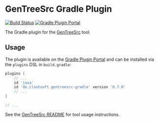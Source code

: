 # GenTreeSrc Gradle Plugin

[![Build Status](https://travis-ci.org/Clashsoft/GenTreeSrc-Gradle.svg?branch=master)](https://travis-ci.org/Clashsoft/GenTreeSrc-Gradle)
[![Gradle Plugin Portal](https://img.shields.io/maven-metadata/v/https/plugins.gradle.org/m2/de/clashsoft/gentreesrc-gradle/de.clashsoft.gentreesrc-gradle.gradle.plugin/maven-metadata.xml.svg?colorB=blue&label=Gradle%20Plugin%20Portal)](https://plugins.gradle.org/plugin/de.clashsoft.gentreesrc-gradle)

The Gradle plugin for the [GenTreeSrc](https://github.com/Clashsoft/GenTreeSrc) tool.

## Usage

The plugin is available on the [Gradle Plugin Portal](https://plugins.gradle.org/plugin/de.clashsoft.gentreesrc-gradle)
and can be installed via the `plugins` DSL in `build.gradle`:

```groovy
plugins {
	// ...
	id 'java'
	id 'de.clashsoft.gentreesrc-gradle' version '0.7.0'
	// ...
}

// ...
```

See the [GenTreeSrc README](https://github.com/Clashsoft/GenTreeSrc/blob/master/README.md) for tool usage instructions.
